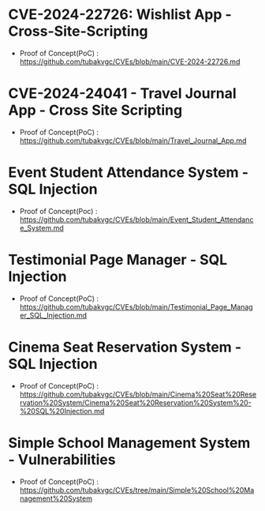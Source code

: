 # CVE-2024-22726: Wishlist App - Cross-Site-Scripting
+ Proof of Concept(PoC) : https://github.com/tubakvgc/CVEs/blob/main/CVE-2024-22726.md

# CVE-2024-24041 - Travel Journal App - Cross Site Scripting
+ Proof of Concept(PoC) : https://github.com/tubakvgc/CVEs/blob/main/Travel_Journal_App.md

# Event Student Attendance System - SQL Injection
+ Proof of Concept(Poc) : https://github.com/tubakvgc/CVEs/blob/main/Event_Student_Attendance_System.md

# Testimonial Page Manager - SQL Injection
+ Proof of Concept(PoC) : https://github.com/tubakvgc/CVEs/blob/main/Testimonial_Page_Manager_SQL_Injection.md

# Cinema Seat Reservation System - SQL Injection
+ Proof of Concept(PoC) : https://github.com/tubakvgc/CVEs/blob/main/Cinema%20Seat%20Reservation%20System/Cinema%20Seat%20Reservation%20System%20-%20SQL%20Injection.md

# Simple School Management System - Vulnerabilities
+ Proof of Concept(PoC) : https://github.com/tubakvgc/CVEs/tree/main/Simple%20School%20Management%20System
